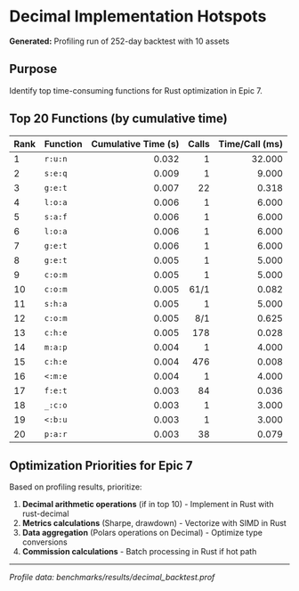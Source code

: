 # Decimal Implementation Hotspots

**Generated:** Profiling run of 252-day backtest with 10 assets

## Purpose

Identify top time-consuming functions for Rust optimization in Epic 7.

## Top 20 Functions (by cumulative time)

| Rank | Function | Cumulative Time (s) | Calls | Time/Call (ms) |
|------|----------|--------------------:|------:|---------------:|
| 1 | `r:u:n` | 0.032 | 1 | 32.000 |
| 2 | `s:e:q` | 0.009 | 1 | 9.000 |
| 3 | `g:e:t` | 0.007 | 22 | 0.318 |
| 4 | `l:o:a` | 0.006 | 1 | 6.000 |
| 5 | `s:a:f` | 0.006 | 1 | 6.000 |
| 6 | `l:o:a` | 0.006 | 1 | 6.000 |
| 7 | `g:e:t` | 0.006 | 1 | 6.000 |
| 8 | `g:e:t` | 0.005 | 1 | 5.000 |
| 9 | `c:o:m` | 0.005 | 1 | 5.000 |
| 10 | `c:o:m` | 0.005 | 61/1 | 0.082 |
| 11 | `s:h:a` | 0.005 | 1 | 5.000 |
| 12 | `c:o:m` | 0.005 | 8/1 | 0.625 |
| 13 | `c:h:e` | 0.005 | 178 | 0.028 |
| 14 | `m:a:p` | 0.004 | 1 | 4.000 |
| 15 | `c:h:e` | 0.004 | 476 | 0.008 |
| 16 | `<:m:e` | 0.004 | 1 | 4.000 |
| 17 | `f:e:t` | 0.003 | 84 | 0.036 |
| 18 | `_:c:o` | 0.003 | 1 | 3.000 |
| 19 | `<:b:u` | 0.003 | 1 | 3.000 |
| 20 | `p:a:r` | 0.003 | 38 | 0.079 |

## Optimization Priorities for Epic 7

Based on profiling results, prioritize:

1. **Decimal arithmetic operations** (if in top 10) - Implement in Rust with rust-decimal
2. **Metrics calculations** (Sharpe, drawdown) - Vectorize with SIMD in Rust
3. **Data aggregation** (Polars operations on Decimal) - Optimize type conversions
4. **Commission calculations** - Batch processing in Rust if hot path

---

*Profile data: benchmarks/results/decimal_backtest.prof*
